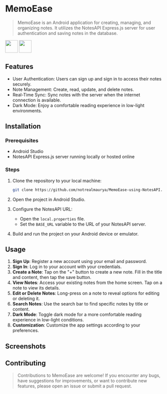 # MemoEase
>MemoEase is an Android application for creating, managing, and organizing notes. It utilizes the NotesAPI Express.js server for user authentication and saving notes in the database.
 <div>
    <img src="https://cdn.icon-icons.com/icons2/2108/PNG/512/kotlin_icon_130893.png" width="40" height="40">
    <img src="https://cdn.worldvectorlogo.com/logos/android-logomark.svg" width="40" height="40">
</div>


## Features

* User Authentication: Users can sign up and sign in to access their notes securely.
* Note Management: Create, read, update, and delete notes.
* Real-Time Sync: Sync notes with the server when the internet connection is available.
* Dark Mode: Enjoy a comfortable reading experience in low-light environments.

## Installation

### Prerequisites

* Android Studio
* NotesAPI Express.js server running locally or hosted online

### Steps

1. Clone the repository to your local machine:
   ```bash
   git clone https://github.com/notrealmaurya/MemoEase-using-NotesAPI.git
   ```

2. Open the project in Android Studio.

3. Configure the NotesAPI URL:
   - Open the `local.properties` file.
   - Set the `BASE_URL` variable to the URL of your NotesAPI server.

4. Build and run the project on your Android device or emulator.

## Usage

1. **Sign Up**: Register a new account using your email and password.
2. **Sign In**: Log in to your account with your credentials.
3. **Create a Note**: Tap on the "+" button to create a new note. Fill in the title and content, then tap the save button.
4. **View Notes**: Access your existing notes from the home screen. Tap on a note to view its details.
5. **Edit or Delete Notes**: Long-press on a note to reveal options for editing or deleting it.
6. **Search Notes**: Use the search bar to find specific notes by title or content.
7. **Dark Mode**: Toggle dark mode for a more comfortable reading experience in low-light conditions.
8. **Customization**: Customize the app settings according to your preferences.

## Screenshots


## Contributing
>Contributions to MemoEase are welcome! If you encounter any bugs, have suggestions for improvements, or want to contribute new features, please open an issue or submit a pull request.
